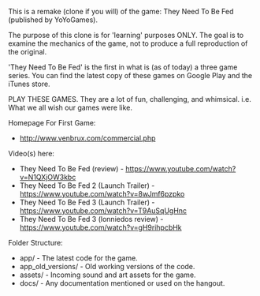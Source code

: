 This is a remake (clone if you will) of the game: They Need To Be Fed (published by YoYoGames).

The purpose of this clone is for 'learning' purposes ONLY.  The goal is to examine the mechanics of the game, not to produce a full reproduction of the original.

'They Need To Be Fed' is the first in what is (as of today) a three game series.  You can find the latest copy of these games on Google Play and the iTunes store.

PLAY THESE GAMES.  They are a lot of fun, challenging, and whimsical.  i.e. What we all wish our games were like.


Homepage For First Game:
 * http://www.venbrux.com/commercial.php


Video(s) here: 
 * They Need To Be Fed (review) - https://www.youtube.com/watch?v=N1QXjOW3kbc 
 * They Need To Be Fed 2 (Launch Trailer) - https://www.youtube.com/watch?v=8wJmf6pzpko 
 * They Need To Be Fed 3 (Launch Trailer) - https://www.youtube.com/watch?v=T9AuSqUgHnc
 * They Need To Be Fed 3 (lonniedos review) - https://www.youtube.com/watch?v=gH9rihpcbHk



Folder Structure:
 * app/ - The latest code for the game.
 * app_old_versions/ - Old working versions of the code.
 * assets/ - Incoming sound and art assets for the game.
 * docs/ - Any documentation mentioned or used on the hangout.
 


